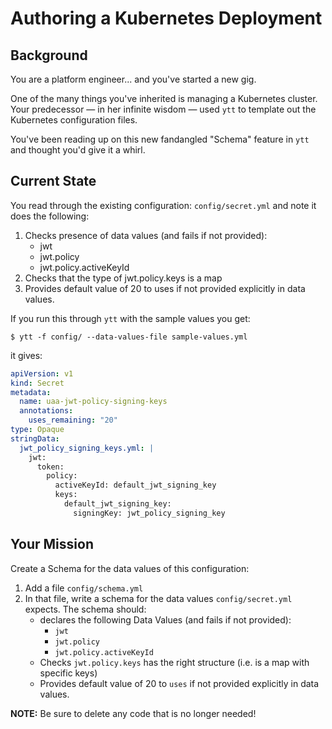 # Authoring a Kubernetes Deployment

## Background

You are a platform engineer... and you've started a new gig.

One of the many things you've inherited is managing a Kubernetes cluster. Your predecessor — in her infinite wisdom — used `ytt` to template out the Kubernetes configuration files.

You've been reading up on this new fandangled "Schema" feature in `ytt` and thought you'd give it a whirl.

## Current State
You read through the existing configuration: `config/secret.yml` and note it does the following:

1. Checks presence of data values (and fails if not provided):
   - jwt
   - jwt.policy
   - jwt.policy.activeKeyId
2. Checks that the type of jwt.policy.keys is a map
3. Provides default value of 20 to uses if not provided explicitly in data values.

If you run this through `ytt` with the sample values you get:

```console
$ ytt -f config/ --data-values-file sample-values.yml
```

it gives:

```yaml
apiVersion: v1
kind: Secret
metadata:
  name: uaa-jwt-policy-signing-keys
  annotations:
    uses_remaining: "20"
type: Opaque
stringData:
  jwt_policy_signing_keys.yml: |
    jwt:
      token:
        policy:
          activeKeyId: default_jwt_signing_key
          keys:
            default_jwt_signing_key:
              signingKey: jwt_policy_signing_key
```

## Your Mission

Create a Schema for the data values of this configuration:

1. Add a file `config/schema.yml`
2. In that file, write a schema for the data values `config/secret.yml` expects. The schema should:
    - declares the following Data Values (and fails if not provided):
        - `jwt`
        - `jwt.policy`
        - `jwt.policy.activeKeyId`
    - Checks `jwt.policy.keys` has the right structure (i.e. is a map with specific keys)
    - Provides default value of 20 to `uses` if not provided explicitly in data values.

**NOTE:** Be sure to delete any code that is no longer needed!
